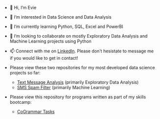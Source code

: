 - 👋 Hi, I’m Evie
- 👀 I’m interested in Data Science and Data Analysis
- 🌱 I’m currently learning Python, SQL, Excel and PowerBI
- 💞️ I’m looking to collaborate on mostly Exploratory Data Analysis and Machine Learning projects using Python
- 📫 Connect with me on [LinkedIn](https://www.linkedin.com/in/evie-england-031457172/). Please don't hesistate to message me if you would like to get in contact!

- Please view these two repositories for my most developed data science projects so far:
  - [Text Message Analysis](https://github.com/eviee3008/Text_Message_Analysis) (primarily Exploratory Data Analysis)
  - [SMS Spam Filter](https://github.com/eviee3008/SMS_Spam_filter) (primarily Machine Learning)

- Please view this repository for programs written as part of my skills bootcamp:
  - [CoGrammar Tasks](https://github.com/eviee3008/CoGrammar-Tasks)



<!---
eviee3008/eviee3008 is a ✨ special ✨ repository because its `README.md` (this file) appears on your GitHub profile.
You can click the Preview link to take a look at your changes.
--->
